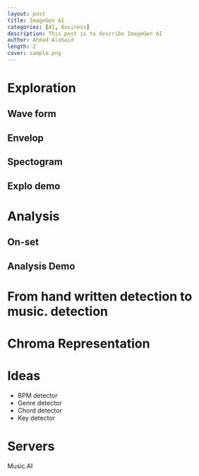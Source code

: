 ```yaml
---
layout: post
title: ImageGen AI
categories: [AI, Business]
description: This post is to describe ImageGen AI
author: Ahmad Alobaid
length: 2
cover: sample.png
---
```





# Exploration

## Wave form
## Envelop
## Spectogram
## Explo demo




# Analysis

## On-set
## Analysis Demo

# From hand written detection to music. detection

# Chroma Representation


# Ideas
- BPM detector
- Genre detector
- Chord detector
- Key detector


# Servers
Music.AI

